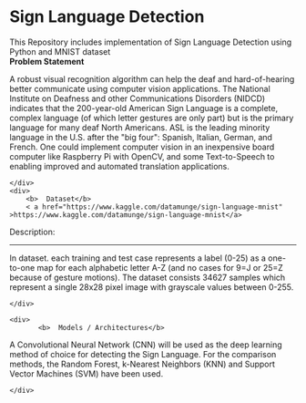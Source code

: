 # Sign Language Detection


<p>
<div>This Repository includes implementation of Sign Language Detection using Python and MNIST dataset </div>
<div>
    <div>
        <b>   Problem Statement</b>
     
A robust visual recognition algorithm can help the deaf and hard-of-hearing better communicate using computer vision applications. The National Institute on Deafness and other Communications Disorders (NIDCD) indicates that the 200-year-old American Sign Language is a complete, complex language (of which letter gestures are only part) but is the primary language for many deaf North Americans. ASL is the leading minority language in the U.S. after the "big four": Spanish, Italian, German, and French. One could implement computer vision in an inexpensive board computer like Raspberry Pi with OpenCV, and some Text-to-Speech to enabling improved and automated translation applications.

    </div>
    <div>
        <b>  Dataset</b>     
        < a href="https://www.kaggle.com/datamunge/sign-language-mnist" >https://www.kaggle.com/datamunge/sign-language-mnist</a>
Description:<hr/>
In dataset. each training and test case represents a label (0-25) as a one-to-one map for each alphabetic letter A-Z (and no cases for 9=J or 25=Z because of gesture motions). The dataset consists 34627 samples which represent a single 28x28 pixel image with grayscale values between 0-255.

    </div>
    
    <div>
           <b>  Models / Architectures</b>
        
A Convolutional Neural Network (CNN) will be used as the deep learning method of choice for detecting the Sign Language. For the comparison methods, the Random Forest, k-Nearest Neighbors (KNN) and Support Vector Machines (SVM) have been used.

    </div>
</div>
</p>
